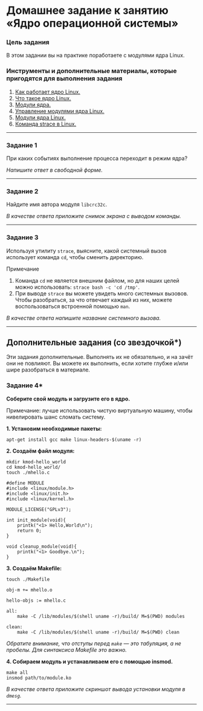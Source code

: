 # Домашнее задание к занятию «Ядро операционной системы»

### Цель задания

В этом задании вы на практике поработаете с модулями ядра Linux.


### Инструменты и дополнительные материалы, которые пригодятся для выполнения задания

1. [Как работает ядро Linux.](https://linuxthebest.net/kak-rabotaet-yadro-linux-ob%D1%8Ayasnenye-anatomyy-yadra-linux/)
2. [Что такое ядро Linux.](https://losst.pro/chto-takoe-yadro-linux)
3. [Модули ядра.](https://help.ubuntu.ru/wiki/%D0%BC%D0%BE%D0%B4%D1%83%D0%BB%D0%B8_%D1%8F%D0%B4%D1%80%D0%B0)
4. [Управление модулями ядра Linux.](https://andreyex.ru/linux/upravlenie-modulyami-yadra-linux/)
5. [Модули ядра Linux.](https://hackware.ru/?p=12514)
6. [Команда strace в Linux.](https://losst.pro/komanda-strace-v-linux)

---

### Задание 1

При каких событиях выполнение процесса переходит в режим ядра?

*Напишите ответ в свободной форме.*

---

### Задание 2

Найдите имя автора модуля `libcrc32c`.

*В качестве ответа приложите снимок экрана с выводом команды.*

---

### Задание 3

Используя утилиту `strace`, выясните, какой системный вызов использует команда `cd`, чтобы сменить директорию.

Примечание

 1. Команда `cd` не является внешним файлом, но для наших целей можно использовать: `strace bash -c 'cd /tmp'`.
 2. При выводе `strace` вы можете увидеть много системных вызовов. Чтобы разобраться, за что отвечает каждый из них, можете воспользоваться встроенной помощью `man`.

*В качестве ответа напишите название системного вызова.*

---

## Дополнительные задания (со звездочкой*)

Эти задания дополнительные. Выполнять их не обязательно, и на зачёт они не повлияют. Вы можете их выполнить, если хотите глубже и/или шире разобраться в материале.

### Задание 4*

**Соберите свой модуль и загрузите его в ядро.**

Примечание: лучше использовать чистую виртуальную машину, чтобы нивелировать шанс сломать систему.

**1. Установим необходимые пакеты:**

`apt-get install gcc make linux-headers-$(uname -r)`

**2. Создаём файл модуля:**

```
mkdir kmod-hello_world
cd kmod-hello_world/
touch ./mhello.c
```

```
#define MODULE
#include <linux/module.h>
#include <linux/init.h>
#include <linux/kernel.h>

MODULE_LICENSE("GPLv3");

int init_module(void){
    printk("<1> Hello,World\n");
    return 0;
}

void cleanup_module(void){
    printk("<1> Goodbye.\n");
}
```

**3. Создаём Makefile:**

`touch ./Makefile`

```
obj-m += mhello.o

hello-objs := mhello.c

all:
	make -C /lib/modules/$(shell uname -r)/build/ M=$(PWD) modules

clean:
	make -C /lib/modules/$(shell uname -r)/build/ M=$(PWD) clean
```

_Обратите внимание, что отступы перед `make` — это табуляция, а не пробелы. Для синтаксиса Makefile это важно._

**4. Собираем модуль и устанавливаем его с помощью insmod.**

```
make all
insmod path/to/module.ko
```

*В качестве ответа приложите скриншот вывода установки модуля в `dmesg`.*

-----
